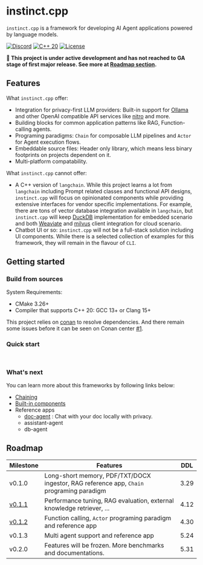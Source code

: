 # instinct.cpp

`instinct.cpp` is a framework for developing AI Agent applications powered by language models.

[![Discord](https://img.shields.io/badge/Discord%20Chat-purple?style=flat-square&logo=discord&logoColor=white&link=https%3A%2F%2Fdiscord.gg%2F5cVnVyh3)](https://discord.gg/5cVnVyh3)   [![C++ 20](https://img.shields.io/badge/C%2B%2B-20-blue?style=flat-square&link=https%3A%2F%2Fen.wikipedia.org%2Fwiki%2FC%252B%252B20)](https://en.wikipedia.org/wiki/C%2B%2B20)    [![License](https://img.shields.io/badge/Apache%20License-2.0-green?style=flat-square&logo=Apache&link=.%2FLICENSE)](./LICENSE)


**🚨 This project is under active development and has not reached to GA stage of first major release. See more at [Roadmap section](#roadmap).**

## Features

What `instinct.cpp` offer:

* Integration for privacy-first LLM providers: Built-in support for [Ollama](https://ollama.com/) and other OpenAI compatible API services like [nitro](https://nitro.jan.ai/) and more.
* Building blocks for common application patterns like RAG, Function-calling agents.
* Programing paradigms: `Chain` for composable LLM pipelines and `Actor` for Agent execution flows.
* Embeddable source files: Header only library, which means less binary footprints on projects dependent on it. 
* Multi-platform compatability.

What `instinct.cpp` cannot offer:

* A C++ version of `langchain`. While this project learns a lot from `langchain` including Prompt related classes and functional API designs, `instinct.cpp` will focus on opinionated components while providing extensive interfaces for vendor specific implementations. For example, there are tons of vector database integration available in `langchain`, but `instinct.cpp` will keep [DuckDB](https://duckdb.org/) implementation for embedded scenario and both [Weaviate](https://github.com/weaviate/weaviate) and [milvus](https://milvus.io/) client integration for cloud scenario.
* Chatbot UI or so: `instinct.cpp` will not be a full-stack solution including UI components. While there is a selected collection of examples for this framework, they will remain in the flavour of `CLI`.

## Getting started

### Build from sources

System Requirements: 

* CMake 3.26+
* Compiler that supports C++ 20: GCC 13+ or Clang 15+

This project relies on [conan](https://conan.io/) to resolve dependencies. And there remain some issues before it can be seen on Conan center [#1](https://github.com/RobinQu/instinct.cpp/issues/1). 

### Quick start

```c++



```

### What's next

You can learn more about this frameworks by following links below:

* [Chaining](docs/chaining.md)
* [Built-in components](docs/components.md) 
* Reference apps
  * [doc-agent](./modules/instinct-examples/doc-agent) : Chat with your doc locally with privacy.
  * assistant-agent
  * db-agent


## Roadmap

| Milestone                                                     | Features                                                                                 | DDL  |
|---------------------------------------------------------------|------------------------------------------------------------------------------------------|------|
| v0.1.0                                                        | Long-short memory, PDF/TXT/DOCX ingestor, RAG reference app, `Chain` programing paradigm | 3.29 |
| [v0.1.1](https://github.com/RobinQu/instinct.cpp/milestone/1) | Performance tuning, RAG evaluation, external knowledge retriever, ...                    | 4.12 |
| [v0.1.2](https://github.com/RobinQu/instinct.cpp/milestone/2) | Function calling, `Actor` programing paradigm and reference app                          | 4.30 |
| v0.1.3                                                        | Multi agent support and reference app                                                    | 5.24 |
| v0.2.0                                                        | Features will be frozen. More benchmarks and documentations.                             | 5.31 |

